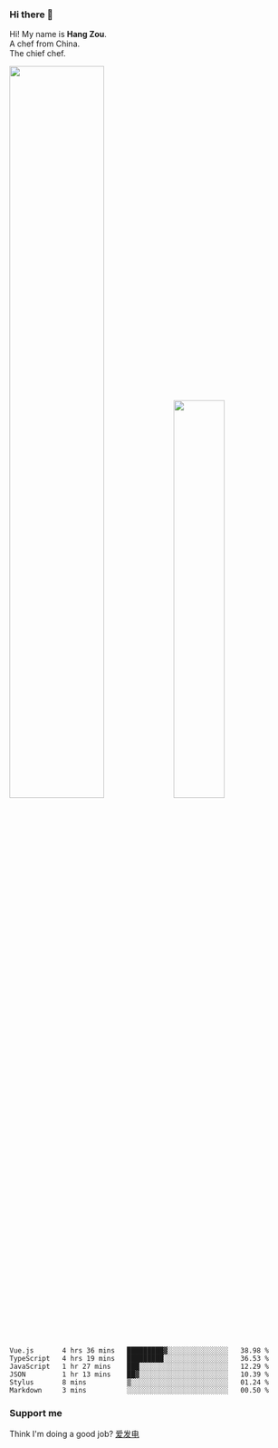 ### Hi there 👋

Hi! My name is **Hang Zou**.  
A chef from China.  
The chief chef.

<img align="" width="57.5%" src="https://github-readme-stats.vercel.app/api?username=zouhangwithsweet&hide_title=true&hide_border=true&show_icons=true&include_all_commits=true&line_height=21" /><img align="" width="42.4%" src="https://github-readme-stats.vercel.app/api/top-langs/?username=zouhangwithsweet&hide_title=true&hide_border=true&layout=compact" />

<!--START_SECTION:waka-->

```text
Vue.js       4 hrs 36 mins   █████████▓░░░░░░░░░░░░░░░   38.98 %
TypeScript   4 hrs 19 mins   █████████░░░░░░░░░░░░░░░░   36.53 %
JavaScript   1 hr 27 mins    ███░░░░░░░░░░░░░░░░░░░░░░   12.29 %
JSON         1 hr 13 mins    ██▓░░░░░░░░░░░░░░░░░░░░░░   10.39 %
Stylus       8 mins          ▒░░░░░░░░░░░░░░░░░░░░░░░░   01.24 %
Markdown     3 mins          ░░░░░░░░░░░░░░░░░░░░░░░░░   00.50 %
```

<!--END_SECTION:waka-->

### Support me

Think I'm doing a good job? [爱发电](https://afdian.net/@zouhangsweet)
